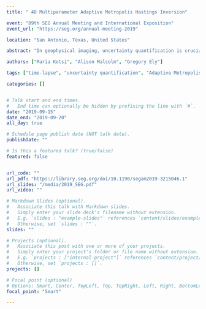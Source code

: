 ```yaml
---
title: " 4D Multiparameter Adaptive Metropolis Hastings Inversion"

event: "89th SEG Annual Meeting and International Exposition"
event_url: "https://seg.org/annual-meeting-2019"

location: "San Antonio, Texas, United States"

abstract: "In geophysical imaging, uncertainty quantification is crucial for decision making. 4D seismic imaging aims to accurately recover changes that take place within a reservoir. These changes are typically characterized by their magnitude and their extent. We perform a Bayesian inversion using a Metropolis Hastings algorithm to sample our posterior distribution of 4D velocity models given observed data. To model the 4D change we use a discrete cosine transformation, and attempt to recover the lowest frequency coefficients, so that we can model realistic changes with only a few degrees of freedom. Unlike most of uncertainty quantification methodologies that use expensive forward solvers, we speed up our computations by using a numerically exact local acoustic solver."

authors: ["Maria Kotsi", "Alison Malcolm", "Gregory Ely"]

tags: ["time-lapse", "uncertainty quantification", "Adaptive Metropolis Hastings", "FWI"]

categories: []


# Talk start and end times.
#   End time can optionally be hidden by prefixing the line with `#`.
date: "2019-09-15"
date_end: "2019-09-20"
all_day: true

# Schedule page publish date (NOT talk date).
publishDate: ""

# Is this a featured talk? (true/false)
featured: false


url_code: ""
url_pdf: "https://library.seg.org/doi/10.1190/segam2019-3215046.1"
url_slides: "/media/2019_SEG.pdf"
url_video: ""

# Markdown Slides (optional).
#   Associate this talk with Markdown slides.
#   Simply enter your slide deck's filename without extension.
#   E.g. `slides : "example-slides"` references `content/slides/example-slides.md`.
#   Otherwise, set `slides : ""`.
slides: ""

# Projects (optional).
#   Associate this post with one or more of your projects.
#   Simply enter your project's folder or file name without extension.
#   E.g. `projects : ["internal-project"]` references `content/project/deep-learning/index.md`.
#   Otherwise, set `projects : []`.
projects: []

# Focal point (optional)
# Options: Smart, Center, TopLeft, Top, TopRight, Left, Right, BottomLeft, Bottom, BottomRight
focal_point: "Smart"

---
```








